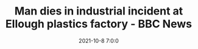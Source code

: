 ---
"title": "Man dies in industrial incident at Ellough plastics factory - BBC News"
"date": "2021-10-8 7:0:0"
"feed_name": "GOOGLENEWSINDUSTRIAL"
"feed_website": "https://news.google.com/search?q=industrial%2Bincident&hl=en-US&gl=US&ceid=US:en"
"feed_rss": "https://news.google.com/rss/search?q=industrial%2Bincident&hl=en-US&gl=US&ceid=US:en"
"link": "https://www.bbc.co.uk/news/uk-england-suffolk-58850330"
"source": "{'href': 'https://www.bbc.co.uk', 'title': 'BBC News'}"
"file": "_posts/2021-1-1-7338a205cf88ce61233c087e99613e781c974297.md"
"accident": "1"
"drilling": "0"
"dead": "1"
"injured": "0"
"arrested": "0"
"place": "ellough"
"where": "industrial site"
"causes": "unknown"
"place_uri": "http://en.wikipedia.org/wiki/Ellough"
---